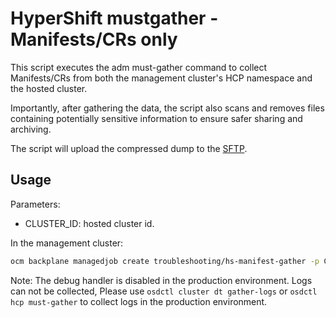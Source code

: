 # HyperShift mustgather - Manifests/CRs only
This script executes the adm must-gather command to collect Manifests/CRs from
both the management cluster's HCP namespace and the hosted cluster. 

Importantly, after gathering the data, the script also scans and removes files containing potentially
sensitive information to ensure safer sharing and archiving.

The script will upload the compressed dump to the [SFTP](https://access.redhat.com/articles/5594481#TOC32).

## Usage

Parameters:
- CLUSTER_ID: hosted cluster id.

In the management cluster:
```bash
ocm backplane managedjob create troubleshooting/hs-manifest-gather -p CLUSTER_ID=my-hs-cluster-id
```

Note:
The debug handler is disabled in the production environment. Logs can not be collected, Please use `osdctl cluster dt gather-logs` or `osdctl hcp must-gather` to collect logs in the production environment.
